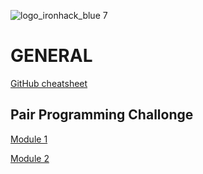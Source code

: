 ![logo_ironhack_blue 7](https://user-images.githubusercontent.com/23629340/40541063-a07a0a8a-601a-11e8-91b5-2f13e4e6b441.png)

# GENERAL

[GitHub cheatsheet](https://github.com/Ironhack-Sao-Paulo-PTWD-November-2018/GENERAL/blob/master/github-cheatsheet.md)

## Pair Programming Challonge
[Module 1](https://challonge.com/pt/d9vxj6ld)

[Module 2](https://challonge.com/pt/zsy9qdts)
